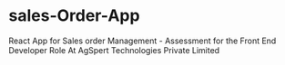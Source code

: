 # sales-Order-App
React App for Sales order Management - Assessment for the Front End Developer Role At AgSpert Technologies Private Limited
